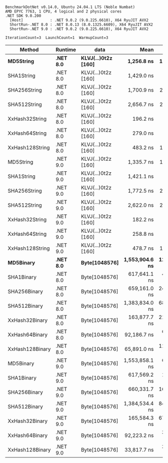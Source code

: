 ```

BenchmarkDotNet v0.14.0, Ubuntu 24.04.1 LTS (Noble Numbat)
AMD EPYC 7763, 1 CPU, 4 logical and 2 physical cores
.NET SDK 9.0.200
  [Host]            : .NET 9.0.2 (9.0.225.6610), X64 RyuJIT AVX2
  ShortRun-.NET 8.0 : .NET 8.0.13 (8.0.1325.6609), X64 RyuJIT AVX2
  ShortRun-.NET 9.0 : .NET 9.0.2 (9.0.225.6610), X64 RyuJIT AVX2

IterationCount=3  LaunchCount=1  WarmupCount=3  

```
| Method          | Runtime  | data                | Mean           | Error        | StdDev      | Min            | Max            | Gen0   | Allocated |
|---------------- |--------- |-------------------- |---------------:|-------------:|------------:|---------------:|---------------:|-------:|----------:|
| **MD5String**       | **.NET 8.0** | **KLVJ(...)0t2z [160]** |     **1,256.8 ns** |    **176.37 ns** |     **9.67 ns** |     **1,250.5 ns** |     **1,267.9 ns** | **0.0668** |    **1128 B** |
| SHA1String      | .NET 8.0 | KLVJ(...)0t2z [160] |     1,429.0 ns |     63.17 ns |     3.46 ns |     1,425.6 ns |     1,432.5 ns | 0.0839 |    1416 B |
| SHA256String    | .NET 8.0 | KLVJ(...)0t2z [160] |     1,700.9 ns |    204.25 ns |    11.20 ns |     1,689.8 ns |     1,712.2 ns | 0.1106 |    1856 B |
| SHA512String    | .NET 8.0 | KLVJ(...)0t2z [160] |     2,656.7 ns |    200.67 ns |    11.00 ns |     2,647.2 ns |     2,668.7 ns | 0.1907 |    3240 B |
| XxHash32String  | .NET 8.0 | KLVJ(...)0t2z [160] |       196.2 ns |     13.36 ns |     0.73 ns |       195.5 ns |       196.9 ns | 0.0348 |     584 B |
| XxHash64String  | .NET 8.0 | KLVJ(...)0t2z [160] |       279.0 ns |     69.83 ns |     3.83 ns |       276.3 ns |       283.4 ns | 0.0434 |     728 B |
| XxHash128String | .NET 8.0 | KLVJ(...)0t2z [160] |       483.2 ns |    136.43 ns |     7.48 ns |       474.6 ns |       488.4 ns | 0.0672 |    1128 B |
| MD5String       | .NET 9.0 | KLVJ(...)0t2z [160] |     1,335.7 ns |    180.82 ns |     9.91 ns |     1,328.2 ns |     1,346.9 ns | 0.0668 |    1128 B |
| SHA1String      | .NET 9.0 | KLVJ(...)0t2z [160] |     1,421.1 ns |     80.39 ns |     4.41 ns |     1,416.4 ns |     1,425.0 ns | 0.0839 |    1416 B |
| SHA256String    | .NET 9.0 | KLVJ(...)0t2z [160] |     1,772.5 ns |    274.14 ns |    15.03 ns |     1,763.8 ns |     1,789.9 ns | 0.1106 |    1856 B |
| SHA512String    | .NET 9.0 | KLVJ(...)0t2z [160] |     2,622.0 ns |    217.74 ns |    11.94 ns |     2,609.1 ns |     2,632.7 ns | 0.1907 |    3240 B |
| XxHash32String  | .NET 9.0 | KLVJ(...)0t2z [160] |       182.2 ns |     63.11 ns |     3.46 ns |       178.9 ns |       185.8 ns | 0.0348 |     584 B |
| XxHash64String  | .NET 9.0 | KLVJ(...)0t2z [160] |       258.8 ns |     52.64 ns |     2.89 ns |       255.6 ns |       261.3 ns | 0.0434 |     728 B |
| XxHash128String | .NET 9.0 | KLVJ(...)0t2z [160] |       478.7 ns |    176.55 ns |     9.68 ns |       469.4 ns |       488.7 ns | 0.0672 |    1128 B |
| **MD5Binary**       | **.NET 8.0** | **Byte[1048576]**       | **1,553,904.6 ns** | **12,798.15 ns** |   **701.51 ns** | **1,553,446.4 ns** | **1,554,712.2 ns** |      **-** |      **41 B** |
| SHA1Binary      | .NET 8.0 | Byte[1048576]       |   617,641.1 ns |  4,050.58 ns |   222.03 ns |   617,445.3 ns |   617,882.3 ns |      - |      49 B |
| SHA256Binary    | .NET 8.0 | Byte[1048576]       |   659,161.0 ns | 24,335.09 ns | 1,333.89 ns |   658,278.7 ns |   660,695.5 ns |      - |      57 B |
| SHA512Binary    | .NET 8.0 | Byte[1048576]       | 1,383,834.0 ns | 68,100.05 ns | 3,732.79 ns | 1,380,424.8 ns | 1,387,822.6 ns |      - |      89 B |
| XxHash32Binary  | .NET 8.0 | Byte[1048576]       |   163,877.7 ns | 21,399.19 ns | 1,172.96 ns |   163,190.8 ns |   165,232.1 ns |      - |      32 B |
| XxHash64Binary  | .NET 8.0 | Byte[1048576]       |    92,186.7 ns |  6,053.36 ns |   331.81 ns |    91,965.7 ns |    92,568.2 ns |      - |      32 B |
| XxHash128Binary | .NET 8.0 | Byte[1048576]       |    65,891.0 ns | 11,300.05 ns |   619.39 ns |    65,501.0 ns |    66,605.2 ns |      - |      40 B |
| MD5Binary       | .NET 9.0 | Byte[1048576]       | 1,553,858.1 ns |  6,325.59 ns |   346.73 ns | 1,553,614.7 ns | 1,554,255.1 ns |      - |      41 B |
| SHA1Binary      | .NET 9.0 | Byte[1048576]       |   617,569.2 ns |  1,626.62 ns |    89.16 ns |   617,471.7 ns |   617,646.6 ns |      - |      49 B |
| SHA256Binary    | .NET 9.0 | Byte[1048576]       |   660,331.7 ns | 16,530.16 ns |   906.07 ns |   659,383.8 ns |   661,189.2 ns |      - |      57 B |
| SHA512Binary    | .NET 9.0 | Byte[1048576]       | 1,384,534.4 ns | 84,068.80 ns | 4,608.09 ns | 1,379,315.7 ns | 1,388,042.9 ns |      - |      89 B |
| XxHash32Binary  | .NET 9.0 | Byte[1048576]       |   165,584.3 ns | 67,957.79 ns | 3,725.00 ns |   163,060.8 ns |   169,862.6 ns |      - |      32 B |
| XxHash64Binary  | .NET 9.0 | Byte[1048576]       |    92,223.2 ns |  3,312.02 ns |   181.54 ns |    92,029.3 ns |    92,389.1 ns |      - |      32 B |
| XxHash128Binary | .NET 9.0 | Byte[1048576]       |    33,817.7 ns |  3,518.63 ns |   192.87 ns |    33,668.9 ns |    34,035.6 ns |      - |      40 B |
